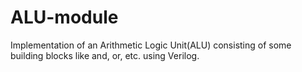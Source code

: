 # ALU-module
Implementation of an Arithmetic Logic Unit(ALU) consisting of some building blocks like and, or, etc. using Verilog. 
